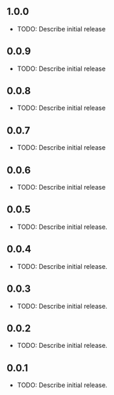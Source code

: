 ## 1.0.0
* TODO: Describe initial release

## 0.0.9
* TODO: Describe initial release

## 0.0.8
* TODO: Describe initial release

## 0.0.7
* TODO: Describe initial release

## 0.0.6
* TODO: Describe initial release

## 0.0.5
* TODO: Describe initial release.

## 0.0.4
* TODO: Describe initial release.

## 0.0.3
* TODO: Describe initial release.

## 0.0.2
* TODO: Describe initial release.

## 0.0.1

* TODO: Describe initial release.
